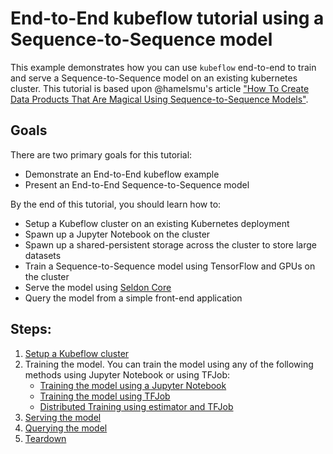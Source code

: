 # End-to-End kubeflow tutorial using a Sequence-to-Sequence model

This example demonstrates how you can use `kubeflow` end-to-end to train and
serve a Sequence-to-Sequence model on an existing kubernetes cluster. This
tutorial is based upon @hamelsmu's article ["How To Create Data Products That
Are Magical Using Sequence-to-Sequence
Models"](https://medium.com/@hamelhusain/how-to-create-data-products-that-are-magical-using-sequence-to-sequence-models-703f86a231f8).

## Goals

There are two primary goals for this tutorial:

*   Demonstrate an End-to-End kubeflow example
*   Present an End-to-End Sequence-to-Sequence model

By the end of this tutorial, you should learn how to:

*   Setup a Kubeflow cluster on an existing Kubernetes deployment
*   Spawn up a Jupyter Notebook on the cluster
*   Spawn up a shared-persistent storage across the cluster to store large
    datasets
*   Train a Sequence-to-Sequence model using TensorFlow and GPUs on the cluster
*   Serve the model using [Seldon Core](https://github.com/SeldonIO/seldon-core/)
*   Query the model from a simple front-end application

## Steps:

1.  [Setup a Kubeflow cluster](01_setup_a_kubeflow_cluster.md)
1.  Training the model. You can train the model using any of the following
    methods using Jupyter Notebook or using TFJob:
    -  [Training the model using a Jupyter Notebook](02_training_the_model.md)
    -  [Training the model using TFJob](02_training_the_model_tfjob.md)
    -  [Distributed Training using estimator and TFJob](02_distributed_training.md)
1.  [Serving the model](03_serving_the_model.md)
1.  [Querying the model](04_querying_the_model.md)
1.  [Teardown](05_teardown.md)
